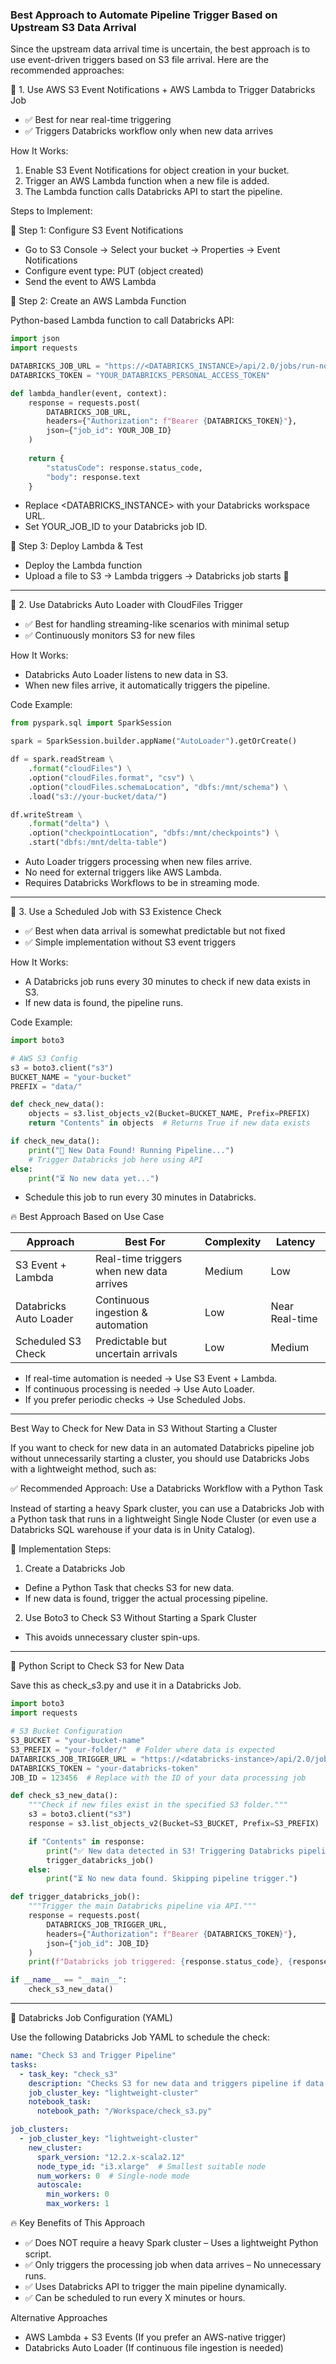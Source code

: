 
### Best Approach to Automate Pipeline Trigger Based on Upstream S3 Data Arrival

Since the upstream data arrival time is uncertain, the best approach is to use event-driven triggers based on S3 file arrival. Here are the recommended approaches:

🔹 1. Use AWS S3 Event Notifications + AWS Lambda to Trigger Databricks Job

- ✅ Best for near real-time triggering
- ✅ Triggers Databricks workflow only when new data arrives

How It Works:

1.	Enable S3 Event Notifications for object creation in your bucket.
2.	Trigger an AWS Lambda function when a new file is added.
3.	The Lambda function calls Databricks API to start the pipeline.

Steps to Implement:

🔹 Step 1: Configure S3 Event Notifications

-	Go to S3 Console → Select your bucket → Properties → Event Notifications
-	Configure event type: PUT (object created)
-	Send the event to AWS Lambda

🔹 Step 2: Create an AWS Lambda Function

Python-based Lambda function to call Databricks API:
```python
import json
import requests

DATABRICKS_JOB_URL = "https://<DATABRICKS_INSTANCE>/api/2.0/jobs/run-now"
DATABRICKS_TOKEN = "YOUR_DATABRICKS_PERSONAL_ACCESS_TOKEN"

def lambda_handler(event, context):
    response = requests.post(
        DATABRICKS_JOB_URL,
        headers={"Authorization": f"Bearer {DATABRICKS_TOKEN}"},
        json={"job_id": YOUR_JOB_ID}
    )
    
    return {
        "statusCode": response.status_code,
        "body": response.text
    }
```

-	Replace <DATABRICKS_INSTANCE> with your Databricks workspace URL.
-	Set YOUR_JOB_ID to your Databricks job ID.

🔹 Step 3: Deploy Lambda & Test

-	Deploy the Lambda function
-	Upload a file to S3 → Lambda triggers → Databricks job starts 🚀

---

🔹 2. Use Databricks Auto Loader with CloudFiles Trigger

- ✅ Best for handling streaming-like scenarios with minimal setup
- ✅ Continuously monitors S3 for new files

How It Works:
-	Databricks Auto Loader listens to new data in S3.
-	When new files arrive, it automatically triggers the pipeline.

Code Example:
```python
from pyspark.sql import SparkSession

spark = SparkSession.builder.appName("AutoLoader").getOrCreate()

df = spark.readStream \
    .format("cloudFiles") \
    .option("cloudFiles.format", "csv") \
    .option("cloudFiles.schemaLocation", "dbfs:/mnt/schema") \
    .load("s3://your-bucket/data/")

df.writeStream \
    .format("delta") \
    .option("checkpointLocation", "dbfs:/mnt/checkpoints") \
    .start("dbfs:/mnt/delta-table")
```

-	Auto Loader triggers processing when new files arrive.
-	No need for external triggers like AWS Lambda.
-	Requires Databricks Workflows to be in streaming mode.

---

🔹 3. Use a Scheduled Job with S3 Existence Check

- ✅ Best when data arrival is somewhat predictable but not fixed
- ✅ Simple implementation without S3 event triggers

How It Works:

-	A Databricks job runs every 30 minutes to check if new data exists in S3.
-	If new data is found, the pipeline runs.

Code Example:
```python
import boto3

# AWS S3 Config
s3 = boto3.client("s3")
BUCKET_NAME = "your-bucket"
PREFIX = "data/"

def check_new_data():
    objects = s3.list_objects_v2(Bucket=BUCKET_NAME, Prefix=PREFIX)
    return "Contents" in objects  # Returns True if new data exists

if check_new_data():
    print("🚀 New Data Found! Running Pipeline...")
    # Trigger Databricks job here using API
else:
    print("⏳ No new data yet...")
```

-	Schedule this job to run every 30 minutes in Databricks.


🔥 Best Approach Based on Use Case

| Approach               | Best For                              | Complexity | Latency          |
|------------------------|---------------------------------------|------------|------------------|
| S3 Event + Lambda      | Real-time triggers when new data arrives | Medium     | Low              |
| Databricks Auto Loader | Continuous ingestion & automation     | Low        | Near Real-time   |
| Scheduled S3 Check     | Predictable but uncertain arrivals    | Low        | Medium           |


- If real-time automation is needed → Use S3 Event + Lambda.
- If continuous processing is needed → Use Auto Loader.
- If you prefer periodic checks → Use Scheduled Jobs.

---

Best Way to Check for New Data in S3 Without Starting a Cluster

If you want to check for new data in an automated Databricks pipeline job without unnecessarily starting a cluster, you should use Databricks Jobs with a lightweight method, such as:

✅ Recommended Approach: Use a Databricks Workflow with a Python Task

Instead of starting a heavy Spark cluster, you can use a Databricks Job with a Python task that runs in a lightweight Single Node Cluster (or even use a Databricks SQL warehouse if your data is in Unity Catalog).


🚀 Implementation Steps:

1.	Create a Databricks Job
-	Define a Python Task that checks S3 for new data.
-	If new data is found, trigger the actual processing pipeline.

2.	Use Boto3 to Check S3 Without Starting a Spark Cluster
-	This avoids unnecessary cluster spin-ups.

---

📌 Python Script to Check S3 for New Data

Save this as check_s3.py and use it in a Databricks Job.

```python
import boto3
import requests

# S3 Bucket Configuration
S3_BUCKET = "your-bucket-name"
S3_PREFIX = "your-folder/"  # Folder where data is expected
DATABRICKS_JOB_TRIGGER_URL = "https://<databricks-instance>/api/2.0/jobs/run-now"
DATABRICKS_TOKEN = "your-databricks-token"
JOB_ID = 123456  # Replace with the ID of your data processing job

def check_s3_new_data():
    """Check if new files exist in the specified S3 folder."""
    s3 = boto3.client("s3")
    response = s3.list_objects_v2(Bucket=S3_BUCKET, Prefix=S3_PREFIX)

    if "Contents" in response:
        print("✅ New data detected in S3! Triggering Databricks pipeline...")
        trigger_databricks_job()
    else:
        print("⏳ No new data found. Skipping pipeline trigger.")

def trigger_databricks_job():
    """Trigger the main Databricks pipeline via API."""
    response = requests.post(
        DATABRICKS_JOB_TRIGGER_URL,
        headers={"Authorization": f"Bearer {DATABRICKS_TOKEN}"},
        json={"job_id": JOB_ID}
    )
    print(f"Databricks job triggered: {response.status_code}, {response.text}")

if __name__ == "__main__":
    check_s3_new_data()
```

---

📌 Databricks Job Configuration (YAML)

Use the following Databricks Job YAML to schedule the check:

```yaml
name: "Check S3 and Trigger Pipeline"
tasks:
  - task_key: "check_s3"
    description: "Checks S3 for new data and triggers pipeline if data is available."
    job_cluster_key: "lightweight-cluster"
    notebook_task:
      notebook_path: "/Workspace/check_s3.py"

job_clusters:
  - job_cluster_key: "lightweight-cluster"
    new_cluster:
      spark_version: "12.2.x-scala2.12"
      node_type_id: "i3.xlarge"  # Smallest suitable node
      num_workers: 0  # Single-node mode
      autoscale: 
        min_workers: 0
        max_workers: 1

```

🔥 Key Benefits of This Approach

- ✅ Does NOT require a heavy Spark cluster – Uses a lightweight Python script.
- ✅ Only triggers the processing job when data arrives – No unnecessary runs.
- ✅ Uses Databricks API to trigger the main pipeline dynamically.
- ✅ Can be scheduled to run every X minutes or hours.

Alternative Approaches

-	AWS Lambda + S3 Events (If you prefer an AWS-native trigger)
-	Databricks Auto Loader (If continuous file ingestion is needed)